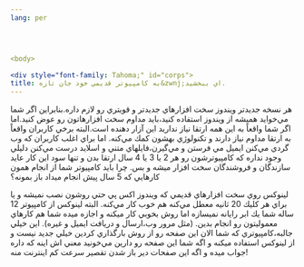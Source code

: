 ```yaml
---
lang: per


  

<body>

<div style="font-family: Tahoma;" id="corps">
title: به كامپيوتر قديمي خود جان تازه&zwnj;اي ببخشيد.
---
```


هر نسخه جديدتر ويندوز سخت افزارهاي جديدتر و قويتري رو لازم
داره.بنابراين اگر شما مي&zwnj;خوايد هميشه از ويندوز
استفاده كنيد،بايد مداوم سخت افزارهاتون رو عوض كنيد.اما اگر شما واقعاً
به اين همه ارتقا نياز نداريد اين آزار دهنده است.البته برخي كاربران
واقعاً به ارتقا مداوم نياز دارند و تكنولوژي بهشون كمك مي&zwnj;كنه.
اما براي اغلب كاربران كه وب گردي مي&zwnj;كنن ايميل مي فرستن و
مي&zwnj;گيرن،فايلهاي متني و اسلايد درست مي&zwnj;كنن دليلي وجود نداره كه
كامپيوترشون رو هر 2 يا 3 يا 4 سال ارتقا بدن
و تنها سود اين كار عايد سازندگان و فروشندگان سخت افزار ميشه و بس.
چرا بايد كامپيوتر شما از انجام همون كارهايي كه 5 سال پيش انجام ميداد
باز بمونه؟ 

لينوكس روي سخت افزارهاي قديمي كه ويندوز اكس پي حتي روشون نصب نميشه و
يا براي هر كليك 20 ثانيه معطل مي&zwnj;كنه هم خوب كار مي&zwnj;كنه.
البته لينوكس از كامپيوتر 12 ساله شما يك ابر رايانه نميسازه اما روش
بخوبي كار ميكنه و اجازه ميده شما هم كارهاي معموليتون رو انجام بدين.
(مثل مرور وب،ارسال و دريافت ايميل و غيره).
اين خيلي جالبه،كامپيوتري كه شما الان اين صفحه رو از روش بارگذاري كردين
خيلي جديد نيست و از لينوكس استفاده ميكنه و اگه شما اين صفحه رو دارين
مي&zwnj;خونید
معني اش اينه كه داره جواب ميده و اگه اين صفحات دير باز شدن تقصير سرعت
كم اينترنت منه!







